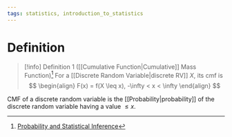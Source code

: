 ```yaml
---
tags: statistics, introduction_to_statistics
---
```


# Definition

> [!info] Definition 1 ([[Cumulative Function|Cumulative]] Mass Function)[^1]
> For a [[Discrete Random Variable|discrete RV]] $X$, its cmf is
> $$
> \begin{align}
> F(x) = f(X \leq x), -\infty < x < \infty
> \end{align}
> $$

CMF of a discrete random variable is the [[Probability|probability]] of the discrete random variable having a value $\leq x$.

[^1]: [Probability and Statistical Inference](zotero://open-pdf/library/items/RM5FREYV?page=52)